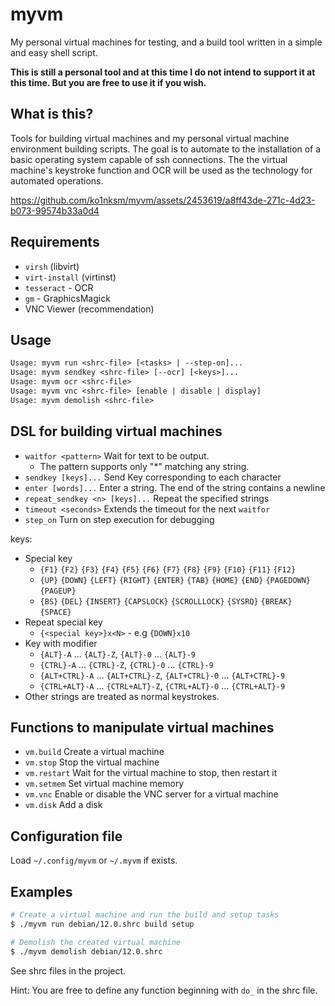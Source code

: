 # myvm

My personal virtual machines for testing, and a build tool written in a simple and easy shell script.

**This is still a personal tool and at this time I do not intend to support it at this time. But you are free to use it if you wish.**

## What is this?

Tools for building virtual machines and my personal virtual machine environment building scripts. The goal is to automate to the installation of a basic operating system capable of ssh connections. The the virtual machine's keystroke function and OCR will be used as the technology for automated operations.

https://github.com/ko1nksm/myvm/assets/2453619/a8ff43de-271c-4d23-b073-99574b33a0d4

## Requirements

- `virsh` (libvirt)
- `virt-install` (virtinst)
- `tesseract` - OCR
- `gm` - GraphicsMagick
- VNC Viewer (recommendation)

## Usage

```txt
Usage: myvm run <shrc-file> [<tasks> | --step-on]...
Usage: myvm sendkey <shrc-file> [--ocr] [<keys>]...
Usage: myvm ocr <shrc-file>
Usage: myvm vnc <shrc-file> [enable | disable | display]
Usage: myvm demolish <shrc-file>
```

## DSL for building virtual machines

- `waitfor <pattern>` Wait for text to be output.
  - The pattern supports only "*" matching any string.
- `sendkey [keys]...` Send Key corresponding to each character
- `enter [words]...` Enter a string. The end of the string contains a newline
- `repeat_sendkey <n> [keys]...` Repeat the specified strings
- `timeout <seconds>` Extends the timeout for the next `waitfor`
- `step_on`  Turn on step execution for debugging

keys:

  - Special key
    - `{F1}` `{F2}` `{F3}` `{F4}` `{F5}` `{F6}` `{F7}` `{F8}` `{F9}` `{F10}` `{F11}` `{F12}`
    - `{UP}` `{DOWN}` `{LEFT}` `{RIGHT}` `{ENTER}` `{TAB}` `{HOME}` `{END}` `{PAGEDOWN}` `{PAGEUP}`
    - `{BS}` `{DEL}` `{INSERT}` `{CAPSLOCK}` `{SCROLLLOCK}` `{SYSRQ}` `{BREAK}` `{SPACE}`
  - Repeat special key
    - `{<special key>}x<N>` - e.g `{DOWN}x10`
  - Key with modifier
    - `{ALT}-A` ... `{ALT}-Z`, `{ALT}-0` ... `{ALT}-9`
    - `{CTRL}-A` ... `{CTRL}-Z`, `{CTRL}-0` ... `{CTRL}-9`
    - `{ALT+CTRL}-A` ... `{ALT+CTRL}-Z`, `{ALT+CTRL}-0` ... `{ALT+CTRL}-9`
    - `{CTRL+ALT}-A` ... `{CTRL+ALT}-Z`, `{CTRL+ALT}-0` ... `{CTRL+ALT}-9`
  - Other strings are treated as normal keystrokes.

## Functions to manipulate virtual machines

- `vm.build` Create a virtual machine
- `vm.stop` Stop the virtual machine
- `vm.restart` Wait for the virtual machine to stop, then restart it
- `vm.setmem` Set virtual machine memory
- `vm.vnc` Enable or disable the VNC server for a virtual machine
- `vm.disk` Add a disk

## Configuration file

Load `~/.config/myvm` or `~/.myvm` if exists.

## Examples

```sh
# Create a virtual machine and run the build and setup tasks
$ ./myvm run debian/12.0.shrc build setup

# Demolish the created virtual machine
$ ./myvm demolish debian/12.0.shrc
```

See shrc files in the project.

Hint: You are free to define any function beginning with `do_` in the shrc file.

